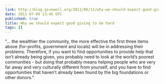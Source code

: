 ```yaml
---
link: http://blog.givewell.org/2011/06/11/why-we-should-expect-good-giving-to-be-hard/
date: 2011-07-09 13:45 UTC
published: true
title: Why we should expect good giving to be hard
tags: []
---
```


"... the wealthier the community, the more effective the first three items above (for-profits, government and locals) will be in addressing their problems. Therefore, if you want to find opportunities to provide help that isn’t already being given, you probably need to look at the world’s poorest communities - but doing that probably means helping people who are very far away and very culturally different from yourself, and you have to find opportunities that haven’t already been found by the big foundations or other donors."

